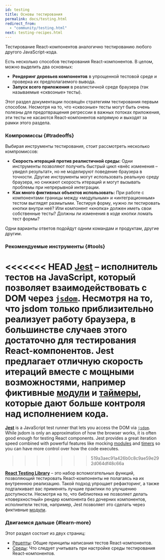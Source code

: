 ```yaml
---
id: testing
title: Основы тестирования
permalink: docs/testing.html
redirect_from:
  - "community/testing.html"
next: testing-recipes.html
---
```


Тестирование React-компонентов аналогично тестированию любого другого JavaScript-кода.

Есть несколько способов тестирования React-компонентов. В целом, можно выделить два основных:

* **Рендеринг деревьев компонентов** в упрощенной тестовой среде и проверка их предполагаемого вывода.
* **Запуск всего приложения** в реалистичной среде браузера (так называемые «сквозные» тесты).

Этот раздел документации посвящён стратегиям тестирования первым способом. Несмотря на то, что «сквозные» тесты могут быть очень полезны для предотвращения регрессии в важных потоках приложения, эти тесты не касаются React-компонентов напрямую и выходят за рамки этого раздела.

### Компромиссы {#tradeoffs}


Выбирая инструменты тестирования, стоит рассмотреть несколько компромиссов:

* **Скорость итераций против реалистичной среды:** Одни инструменты позволяют получить быстрый цикл «внёс изменения – увидел результат», но не моделируют поведение браузера в точности. Другие инструменты могут использовать реальную среду браузера, но снижают скорость итераций и могут вызывать проблемы при непрерывной интеграции.
* **Как много фиктивных объектов использовать:** При работе с компонентами границы между «модульным» и «интеграционным» тестом выглядят размытыми. Тестируя форму, нужно ли тестировать кнопки внутри неё? Или компонент «кнопка» должен иметь свои собственные тесты? Должны ли изменения в коде кнопки ломать тест формы?

Одни варианты ответов подойдут одним командам и продуктам, другие другим.

### Рекомендуемые инструменты {#tools}

<<<<<<< HEAD
**[Jest](https://facebook.github.io/jest/)** – исполнитель тестов на JavaScript, который позволяет взаимодействовать с DOM через [`jsdom`](/docs/testing-environments.html#mocking-a-rendering-surface). Несмотря на то, что jsdom только приблизительно реализует работу браузера, в большинстве случаев этого достаточно для тестирования React-компонентов. Jest предлагает отличную скорость итераций вместе с мощными возможностями, например фиктивные [модули](/docs/testing-recipes.html#mocking-modules) и [таймеры](/docs/testing-recipes.html#mocking-timers), которые дают больше контроля над исполнением кода.
=======
**[Jest](https://facebook.github.io/jest/)** is a JavaScript test runner that lets you access the DOM via [`jsdom`](/docs/testing-environments.html#mocking-a-rendering-surface). While jsdom is only an approximation of how the browser works, it is often good enough for testing React components. Jest provides a great iteration speed combined with powerful features like mocking [modules](/docs/testing-environments.html#mocking-modules) and [timers](/docs/testing-environments.html#mocking-timers) so you can have more control over how the code executes.
>>>>>>> 519a3aec91a426b0c8c9ae59e292d064df48c66a

**[React Testing Library](https://testing-library.com/react)** – это набор вспомогательных функций, позволяющий тестировать React-компоненты не полагаясь на их внутреннюю реализацию. Такой подход упрощает рефакторинг, а также подталкивает вас применять лучшие практики по улучшению доступности. Несмотря на то, что библиотека не позволяет делать «поверхностный» рендер компонента без дочерних компонентов, исполнители тестов, например, Jest позволяет это сделать через фиктивные [модули](/docs/testing-recipes.html#mocking-modules).

### Двигаемся дальше {#learn-more}

Этот раздел состоит из двух страниц:

- [Рецепты](/docs/testing-recipes.html): Общие принципы написания тестов React-компонентов.
- [Среды](/docs/testing-environments.html): Что следует учитывать при настройке среды тестирования React-компонентов.
